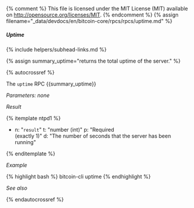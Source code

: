 {% comment %}
This file is licensed under the MIT License (MIT) available on
http://opensource.org/licenses/MIT.
{% endcomment %}
{% assign filename="_data/devdocs/en/bitcoin-core/rpcs/rpcs/uptime.md" %}

##### Uptime
{% include helpers/subhead-links.md %}

{% assign summary_uptime="returns the total uptime of the server." %}

{% autocrossref %}

The `uptime` RPC {{summary_uptime}}

*Parameters: none*

*Result*

{% itemplate ntpd1 %}
- n: "`result`"
  t: "number (int)"
  p: "Required<br>(exactly 1)"
  d: "The number of seconds that the server has been running"

{% enditemplate %}

*Example*

{% highlight bash %}
bitcoin-cli uptime
{% endhighlight %}

*See also*

{% endautocrossref %}

